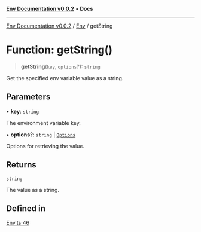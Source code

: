 [**Env Documentation v0.0.2**](../../README.md) • **Docs**

***

[Env Documentation v0.0.2](../../modules.md) / [Env](../README.md) / getString

# Function: getString()

> **getString**(`key`, `options`?): `string`

Get the specified env variable value as a string.

## Parameters

• **key**: `string`

The environment variable key.

• **options?**: `string` \| [`Options`](../../declarations/interfaces/Options.md)

Options for retrieving the value.

## Returns

`string`

The value as a string.

## Defined in

[Env.ts:46](https://github.com/stonemjs/env/blob/695c924d11add6d23337945b2dffa763b18be5aa/src/Env.ts#L46)
